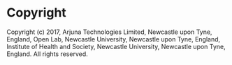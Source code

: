 Copyright
=========

Copyright (c) 2017, Arjuna Technologies Limited, Newcastle upon Tyne, England,
                    Open Lab, Newcastle University, Newcastle upon Tyne, England,
                    Institute of Health and Society, Newcastle University, Newcastle upon Tyne, England.
                    All rights reserved.
